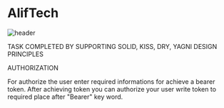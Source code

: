 # AlifTech

![header](https://capsule-render.vercel.app/api?type=waving&height=220&text=MUKHAMMADAMIN%20BURANBOYEV%20&desc=TASK%20COMPLETED%20FOR%20ALIF%20TECH&animation=fadeIn&fontSize=20&fontAlign=74&fontAlignY=38&descAlign=77&color=d0b0ff)


TASK COMPLETED BY SUPPORTING SOLID, KISS, DRY, YAGNI DESIGN PRINCIPLES


AUTHORIZATION

For authorize the user enter required informations for achieve a bearer token.
After achieving token you can authorize your user write token to required place after "Bearer" key word.


